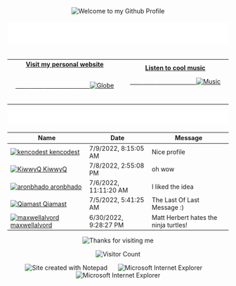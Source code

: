 <!-- "Hero" Header -->
<div align="center">
  <img src="https://github.com/BrunnerLivio/brunnerlivio/blob/master/images/welcome.png?raw=true" style="max-width: 100%;" alt="Welcome to my Github Profile" />
  <br />
  <br />
  <img height="50" alt="My Name is Livio and I like Node.js" src="https://raw.githubusercontent.com/BrunnerLivio/brunnerlivio/master/images/personal_note.svg" />
  <br />
  <br />

</div>

<!-- Social -->
<table width="100%">
<tr>
<td align="center">
<a href="https://brunnerliv.io">
<strong>Visit my personal website </strong>
<br />
<br />

<!-- Centering something has never been easy, has it? -->
<span>&nbsp;&nbsp;&nbsp;&nbsp;&nbsp;&nbsp;&nbsp;&nbsp;</span>
<span>&nbsp;&nbsp;&nbsp;&nbsp;&nbsp;&nbsp;&nbsp;&nbsp;</span>
<span>&nbsp;&nbsp;&nbsp;&nbsp;&nbsp;&nbsp;&nbsp;&nbsp;</span>
  <span>&nbsp;&nbsp;&nbsp;&nbsp;&nbsp;&nbsp;&nbsp;&nbsp;</span>
  <span>&nbsp;&nbsp;&nbsp;&nbsp;&nbsp;&nbsp;&nbsp;&nbsp;</span>
<img alt="Globe" height="80" src="https://raw.githubusercontent.com/BrunnerLivio/brunnerlivio/master/images/globe.gif">
</a>
<span>&nbsp;&nbsp;&nbsp;&nbsp;&nbsp;&nbsp;&nbsp;&nbsp;</span>
<span>&nbsp;&nbsp;&nbsp;&nbsp;&nbsp;&nbsp;&nbsp;&nbsp;</span>
<span>&nbsp;&nbsp;&nbsp;&nbsp;&nbsp;&nbsp;&nbsp;&nbsp;</span>
<span>&nbsp;&nbsp;&nbsp;&nbsp;&nbsp;&nbsp;&nbsp;&nbsp;</span>
 <span>&nbsp;&nbsp;&nbsp;&nbsp;&nbsp;&nbsp;&nbsp;&nbsp;</span>
</td>


<td align="center">
<a href="https://www.youtube.com/watch?v=3YxaaGgTQYM&ab_channel=EvanescenceVEVO">
<strong>Listen to cool music</strong>
<br />

<span>&nbsp;&nbsp;&nbsp;&nbsp;&nbsp;&nbsp;&nbsp;</span> 
<span>&nbsp;&nbsp;&nbsp;&nbsp;&nbsp;&nbsp;&nbsp;</span> 
<span>&nbsp;&nbsp;&nbsp;&nbsp;&nbsp;&nbsp;&nbsp;</span> 
<span>&nbsp;&nbsp;&nbsp;&nbsp;&nbsp;&nbsp;&nbsp;</span> 
<span>&nbsp;&nbsp;&nbsp;&nbsp;&nbsp;&nbsp;&nbsp;</span> 
<img height="100" alt="Music" src="https://raw.githubusercontent.com/BrunnerLivio/brunnerlivio/master/images/music.gif"> 
</a>
<span>&nbsp;&nbsp;&nbsp;&nbsp;&nbsp;&nbsp;&nbsp;&nbsp;</span>
<span>&nbsp;&nbsp;&nbsp;&nbsp;&nbsp;&nbsp;&nbsp;&nbsp;</span>
<span>&nbsp;&nbsp;&nbsp;&nbsp;&nbsp;&nbsp;&nbsp;&nbsp;</span>
<span>&nbsp;&nbsp;&nbsp;&nbsp;&nbsp;&nbsp;&nbsp;&nbsp;</span>
<span>&nbsp;&nbsp;&nbsp;&nbsp;&nbsp;&nbsp;&nbsp;&nbsp;</span>    
</td>
</tr>
</table>

<a href="https://github.com/BrunnerLivio/brunnerlivio/issues/62#issuecomment-new"><img src="images/guestbook.svg"></a> 


<!-- Guestbook -->
| Name | Date | Message |
|---|---|---|
| <a href="https://github.com/kencodest"><img width="24" src="https://avatars.githubusercontent.com/u/47903304?s=24&u=b551fc8790d03dddb57823199ef72b576eb66a1a&v=4" alt="kencodest" /> kencodest</a> |7/9/2022, 8:15:05 AM|Nice profile|
| <a href="https://github.com/KiwwyQ"><img width="24" src="https://avatars.githubusercontent.com/u/99560255?s=24&u=a758c16647c3c286fe613846372b92318e05b8d5&v=4" alt="KiwwyQ" /> KiwwyQ</a> |7/8/2022, 2:55:08 PM|oh wow|
| <a href="https://github.com/aronbhado"><img width="24" src="https://avatars.githubusercontent.com/u/107996001?s=24&u=c468fe099fcfdb2070282286a837eef59da0270d&v=4" alt="aronbhado" /> aronbhado</a> |7/6/2022, 11:11:20 AM|I liked the idea|
| <a href="https://github.com/Qiamast"><img width="24" src="https://avatars.githubusercontent.com/u/78082316?s=24&u=2eef8b9e7d825d495af01648d0a7650366b04323&v=4" alt="Qiamast" /> Qiamast</a> |7/5/2022, 5:41:25 AM|The Last Of Last Message :)|
| <a href="https://github.com/maxwellalvord"><img width="24" src="https://avatars.githubusercontent.com/u/56455512?s=24&u=e6960eaaf2ada2937f1960b08cd943813e9a3416&v=4" alt="maxwellalvord" /> maxwellalvord</a> |6/30/2022, 9:28:27 PM|Matt Herbert hates the ninja turtles!|
<!-- /Guestbook -->

<!-- Footer -->

<div align="center">

<img height="120" alt="Thanks for visiting me" width="100%" src="https://raw.githubusercontent.com/BrunnerLivio/brunnerlivio/master/images/marquee.svg" />
<br />

![Visitor Count](https://profile-counter.glitch.me/brunnerlivio/count.svg)


<img src="https://raw.githubusercontent.com/BrunnerLivio/brunnerlivio/master/images/notepad.gif" alt="Site created with Notepad" height="30" />
<!-- "margin-right: whatever;" -->
<span>&nbsp;&nbsp;&nbsp;&nbsp;</span>  
<img src="https://raw.githubusercontent.com/BrunnerLivio/brunnerlivio/master/images/ie_logo.gif" alt="Microsoft Internet Explorer" />
<span>&nbsp;&nbsp;&nbsp;&nbsp;</span>  
<img src="https://raw.githubusercontent.com/BrunnerLivio/brunnerlivio/master/images/noframes.gif" alt="Microsoft Internet Explorer" />

</div>
